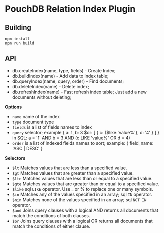 PouchDB Relation Index Plugin
=====

Building
----
    npm install
    npm run build

API
-------

* db.createIndex(name, type, fields) - Create Index;
* db.buildIndex(name) - Add data to index table;
* db.queryIndex(name, query, order) - Find documents;
* db.deleteIndex(name) - Delete index;
* db.refreshIndex(name) - Fast refresh index table; Just add a new documents without deleting;

**Options**

* `name`  name of the index
* `type` document type
* `fields` is a list of fields names to index
* `query` selector; example { a: 1, b: 3 $or: [ { c: {$like:'value%'}, d: '4' } ] } in SQL: a = '1' AND b = 3 AND (c LIKE 'value%' OR d = 4)
* `order` is a list of indexed fields names to sort; example: { field_name: 'ASC | DESC' }

**Selectors**

  * `$lt` Matches values that are less than a specified value.
  * `$gt` Matches values that are greater than a specified value.
  * `$lte` Matches values that are less than or equal to a specified value.
  * `$gte` Matches values that are greater than or equal to a specified value.
  * `$like` sql `LIKE` operator. Use _ or % to replace one or many symbols.
  * `$in` Matches any of the values specified in an array; sql `IN` operator.
  * `$nin` Matches none of the values specified in an array; sql `NOT IN` operator.
  * `$and` Joins query clauses with a logical AND returns all documents that match the conditions of both clauses.
  * `$or` Joins query clauses with a logical OR returns all documents that match the conditions of either clause.
